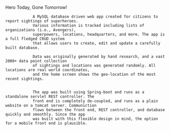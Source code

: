 Hero Today, Gone Tomorrow! 

                A MySQL database driven web app created for citizens to report sightings of superheroes.
                Various information is tracked including lists of organizations (i.e., Avengers),
                superpowers, locations, headquarters, and more. The app is a full fledged CRUD system
                that allows users to create, edit and update a carefully built database.

                Data was originally generated by hand research, and a vast 2000+ data point collection
                of sightings and locations was generated randomly. All locations are real world coordinates,
                and the home screen shows the geo-location of the most recent sightings.

               
                The app was built using Spring-boot and runs as a standalone servlet REST controller. The
                front end is completely de-coupled, and runs as a plain website on a tomcat server. Communiction
                flows between the front end, REST controller, and database quickly and smoothly. Since the app
                was built with this flexible design in mind, the option for a mobile front end is plausible.
